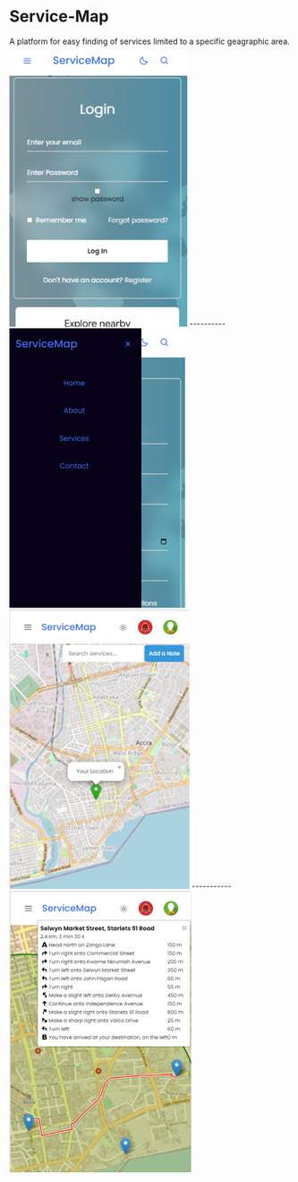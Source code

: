 # Service-Map

A platform for easy finding of services limited to a specific geagraphic area.
![alt text](<Screenshot (38).png>) ----------![alt text](<Screenshot (39).png>) ![alt text](<Screenshot (33)-1.png>) -----------![alt text](<Screenshot (35).png>)
